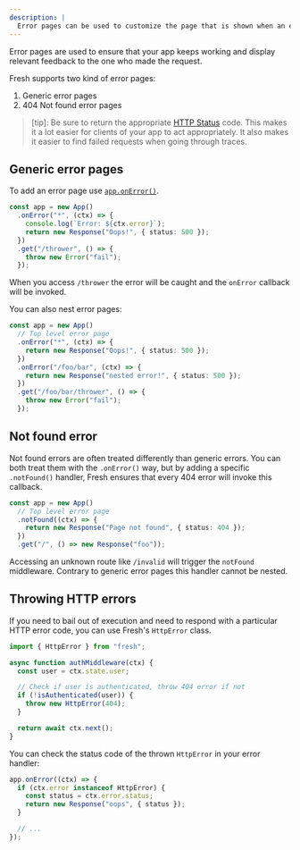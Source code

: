 ```yaml
---
description: |
  Error pages can be used to customize the page that is shown when an error occurs in the application.
---
```


Error pages are used to ensure that your app keeps working and display relevant
feedback to the one who made the request.

Fresh supports two kind of error pages:

1. Generic error pages
2. 404 Not found error pages

> [tip]: Be sure to return the appropriate
> [HTTP Status](https://developer.mozilla.org/en-US/docs/Web/HTTP/Reference/Status)
> code. This makes it a lot easier for clients of your app to act appropriately.
> It also makes it easier to find failed requests when going through traces.

## Generic error pages

To add an error page use [`app.onError()`](/docs/canary/concepts/app#onerror).

```ts main.ts
const app = new App()
  .onError("*", (ctx) => {
    console.log(`Error: ${ctx.error}`);
    return new Response("Oops!", { status: 500 });
  })
  .get("/thrower", () => {
    throw new Error("fail");
  });
```

When you access `/thrower` the error will be caught and the `onError` callback
will be invoked.

You can also nest error pages:

```ts main.ts
const app = new App()
  // Top level error page
  .onError("*", (ctx) => {
    return new Response("Oops!", { status: 500 });
  })
  .onError("/foo/bar", (ctx) => {
    return new Response("nested error!", { status: 500 });
  })
  .get("/foo/bar/thrower", () => {
    throw new Error("fail");
  });
```

## Not found error

Not found errors are often treated differently than generic errors. You can both
treat them with the `.onError()` way, but by adding a specific `.notFound()`
handler, Fresh ensures that every 404 error will invoke this callback.

```ts main.ts
const app = new App()
  // Top level error page
  .notFound((ctx) => {
    return new Response("Page not found", { status: 404 });
  })
  .get("/", () => new Response("foo"));
```

Accessing an unknown route like `/invalid` will trigger the `notFound`
middleware. Contrary to generic error pages this handler cannot be nested.

## Throwing HTTP errors

If you need to bail out of execution and need to respond with a particular HTTP
error code, you can use Fresh's `HttpError` class.

```ts middleware/auth.ts
import { HttpError } from "fresh";

async function authMiddleware(ctx) {
  const user = ctx.state.user;

  // Check if user is authenticated, throw 404 error if not
  if (!isAuthenticated(user)) {
    throw new HttpError(404);
  }

  return await ctx.next();
}
```

You can check the status code of the thrown `HttpError` in your error handler:

```ts main.ts
app.onError((ctx) => {
  if (ctx.error instanceof HttpError) {
    const status = ctx.error.status;
    return new Response("oops", { status });
  }

  // ...
});
```
